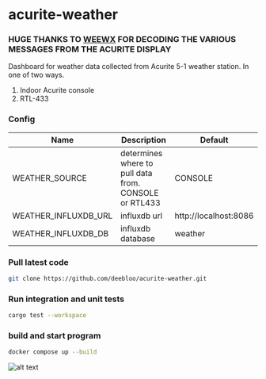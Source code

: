 # acurite-weather

### HUGE THANKS TO [WEEWX](http://weewx.com/) FOR DECODING THE VARIOUS MESSAGES FROM THE ACURITE DISPLAY

Dashboard for weather data collected from Acurite 5-1 weather station. In one of two ways.

1. Indoor Acurite console
2. RTL-433

### Config

| Name                 | Description                                           | Default               |
| -------------------- | ----------------------------------------------------- | --------------------- |
| WEATHER_SOURCE       | determines where to pull data from. CONSOLE or RTL433 | CONSOLE               |
| WEATHER_INFLUXDB_URL | influxdb url                                          | http://localhost:8086 |
| WEATHER_INFLUXDB_DB  | influxdb database                                     | weather               |

### Pull latest code

```BASH
git clone https://github.com/deebloo/acurite-weather.git
```

### Run integration and unit tests

```BASH
cargo test --workspace
```

### build and start program

```BASH
docker compose up --build
```

![alt text](images/dashboard_2.png)
